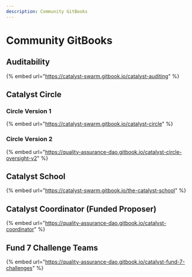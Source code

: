 ```yaml
---
description: Community GitBooks
---
```


# Community GitBooks

## Auditability

{% embed url="https://catalyst-swarm.gitbook.io/catalyst-auditing" %}

## Catalyst Circle

### Circle Version 1

{% embed url="https://catalyst-swarm.gitbook.io/catalyst-circle" %}

### Circle Version 2

{% embed url="https://quality-assurance-dao.gitbook.io/catalyst-circle-oversight-v2" %}

## Catalyst School

{% embed url="https://catalyst-swarm.gitbook.io/the-catalyst-school" %}

## Catalyst Coordinator (Funded Proposer)

{% embed url="https://quality-assurance-dao.gitbook.io/catalyst-coordinator" %}

## Fund 7 Challenge Teams

{% embed url="https://quality-assurance-dao.gitbook.io/catalyst-fund-7-challenges" %}



